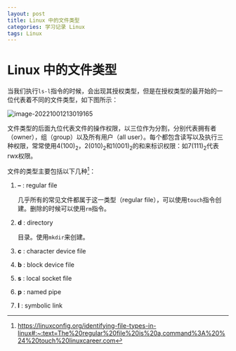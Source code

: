 ```yaml
---
layout: post
title: Linux 中的文件类型
categories: 学习记录 Linux
tags: Linux
---
```

# Linux 中的文件类型

当我们执行`ls-l`指令的时候，会出现其授权类型，但是在授权类型的最开始的一位代表着不同的文件类型，如下图所示：

![image-20221001213019165](https://lh-picbed.oss-cn-chengdu.aliyuncs.com/image-20221001213019165.png)

文件类型的后面九位代表文件的操作权限，以三位作为分割，分别代表拥有者（owner），组（group）以及所有用户（all user）。每个都包含读写以及执行三种权限，常常使用4$(100)_2$，2$(010)_2$和1$(001)_2$的和来标识权限：如7$(111)_2$代表rwx权限。

文件的类型主要包括以下几种[^1]：

1. **–** : regular file

   几乎所有的常见文件都属于这一类型（regular file），可以使用`touch`指令创建。删除的时候可以使用`rm`指令。

2. **d** : directory

   目录。使用`mkdir`来创建。

3. **c** : character device file

4. **b** : block device file

5. **s** : local socket file

6. **p** : named pipe

7. **l** : symbolic link

[^1]:https://linuxconfig.org/identifying-file-types-in-linux#:~:text=The%20regular%20file%20is%20a,command%3A%20%24%20touch%20linuxcareer.com